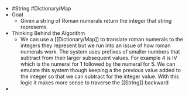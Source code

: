 - #String #Dictionary/Map
- Goal
	- Given a string of Roman numerals return the integer that string represents
- Thinking Behind the Algorithm
	- We can use a [[Dictionary/Map]] to translate roman numerals to the integers they represent but we run into an issue of how roman numerals work. The system uses prefixes of smaller numbers that subtract from their larger subsequent values. For example 4 is IV which is the numeral for 1 followed by the numeral for 5. We can emulate this system though keeping a the previous value added to the integer so that we can subtract for the integer value. With this logic it makes more sense to traverse the [[String]] backward
-
